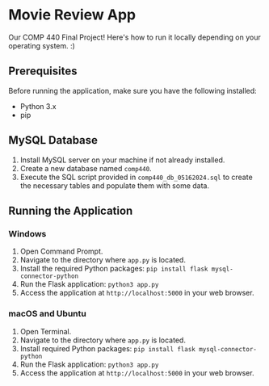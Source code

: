 # Movie Review App
Our COMP 440 Final Project! Here's how to run it locally depending on your operating system. :)

## Prerequisites

Before running the application, make sure you have the following installed:

- Python 3.x
- pip

## MySQL Database

1. Install MySQL server on your machine if not already installed.
2. Create a new database named `comp440`.
3. Execute the SQL script provided in `comp440_db_05162024.sql` to create the necessary tables and populate them with some data.

## Running the Application

### Windows

1. Open Command Prompt.
2. Navigate to the directory where `app.py` is located.
3. Install the required Python packages: `pip install flask mysql-connector-python`
4. Run the Flask application: `python3 app.py`
5. Access the application at `http://localhost:5000` in your web browser.

### macOS and Ubuntu
1. Open Terminal.
2. Navigate to the directory where `app.py` is located.
3. Install required Python packages: `pip install flask mysql-connector-python`
4. Run the Flask application: `python3 app.py`
5. Access the application at `http://localhost:5000` in your web browser.
